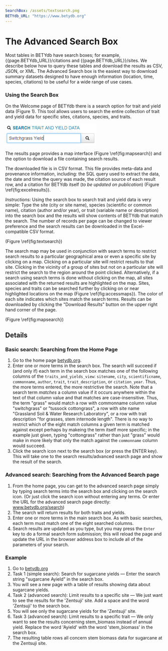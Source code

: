 ```yaml
---
SearchBox: /assets/textsearch.png
BETYdb_URL: "https://www.betydb.org"
---
```


# The Advanced Search Box

Most tables in BETYdb have search boxes; for example,
{{page.BETYdb_URL}}/citations and {{page.BETYdb_URL}}/sites. We describe below how
to query these tables and download the results as CSV, JSON, or XML. The Advanced Search box is the easiest way to download summary datasets designed to have
enough information (location, time, species, citations) to be useful for a wide
range of use cases.

### Using the Search Box

On the Welcome page of BETYdb there is a search option for trait and yield data
(Figure 1). This tool allows users to search the entire collection of trait and
yield data for specific sites, citations, species, and traits.

![Figure 1: BETYdb Advanced Search Box](/assets/textsearch.png)

The results page provides a map interface (Figure \ref{fig:mapsearch}) and the option to download a file containing search results.

The downloaded file is in CSV format. This file provides meta-data and provenance information, including: the SQL query used to extract the data, the date and time the query was made, the citation source of each result row, and a citation for BETYdb itself (_to be updated on publication_) (Figure \ref{fig:excelresults}).

_Instructions:_ Using the search box to search trait and yield data is very simple: Type the site (city or site name), species (scientific or common name), citation (author and/or year), or trait (variable name or description) into the search box and the results will show contents of BETYdb that match the search. The number of records per page can be changed to viewer preference and the search results can be downloaded in the Excel-compatible CSV format.

(Figure \ref{fig:textsearch})

The search map may be used in conjunction with search terms to restrict search results to a particular geographical area or even a specific site by clicking on a map.  Clicking on a particular site will restrict results to that site.  Clicking in the vicinity of a group of sites but not on a particular site will restrict the search to the region around the point clicked. Alternatively, if a search using search terms is done without clicking on the map, all sites associated with the returned results are highlighted on the map. Sites, species and traits can be searched further by clicking on or near highlighted locations on the map (Figure \ref{fig:accessmaps}). The color of each site indicates which sites match the search terms. Results can be downloaded by clicking the "Download Results" button on the upper right hand corner of the page.

(Figure \ref{fig:mapsearch})

## Details

### Basic search: Searching from the Home Page

1. Go to the home page [betydb.org](https://www.betydb.org). 
2. Enter one or more terms in the search box.  The search will succeed if (and only if) each term in the search box matches one of the following columns of the `traits_and_yields_view`: `sitename`, `city`, `scientificname`, `commonname`, `author`, `trait`, `trait_description`, or `citation_year`.  Thus, the more terms entered, the more restrictive the search. Note that a search term _matches_ a column value if it occurs anywhere within the text of that column value and that matches are case-insensitive.  Thus, the term "grass" would match a row with commonname column value "switchgrass" or "tussock cottongrass", a row with site name "Grassland Soil & Water Research Laboratory", or a row with trait description "for grasses, stem internode length".  There is no way to restrict which of the eight match columns a given term is matched against except perhaps by makeing the term itself more specific; in the example just given, typing "cottongrass" rather than just "grass" would make in more likely that only the match against the `commonname` column would succeed.
3. Click the search icon next to the search box (or press the ENTER key).  This will take one to the search results/advanced search page and show the result of the search.

### Advanced search: Searching from the Advanced Search page

1. From the home page, you can get to the advanced search page simply by typing search terms into the search box and clicking on the search icon.  (Or just click the search icon without entering any terms.  Or enter the URL for the advanced search page directly: www.betydb.org/search)
2. The search will return results for both traits and yields.
3. Enter one or more terms in the main search box.  As with basic searches, each term must match one of the eight searched columns.
4. Search results are updated as you type, but you may press the `Enter` key to do a formal search form submission; this will reload the page and update the URL in the browser address box to include all of the parameters of your search.

### Example

1. Go to [betydb.org](https://www.betydb.org)
2. Task 1 (simple search): Search for sugarcane yields — Enter the search string "sugarcane Ayield" in the search box.
3. You will see a new page with a table of results showing data about sugarcane yields.
4. Task 2 (advanced search): Limit results to a specific site — We just want to see the results for the 'Zentsuji' site.  Add a space and the word 'Zentsuji' to the search box.
5. You will see only the sugarcane yields for the 'Zentsuji' site.
6. Task 3 (advanced search): Limit results to a specific trait — We only want to see the results concerning stem\_biomass instead of annual yield.  Replace the word 'Ayield' with the word 'stem\_biomass' in the search box.
7. The resulting table rows all concern stem biomass data for sugarcane at the Zentsuji site.

